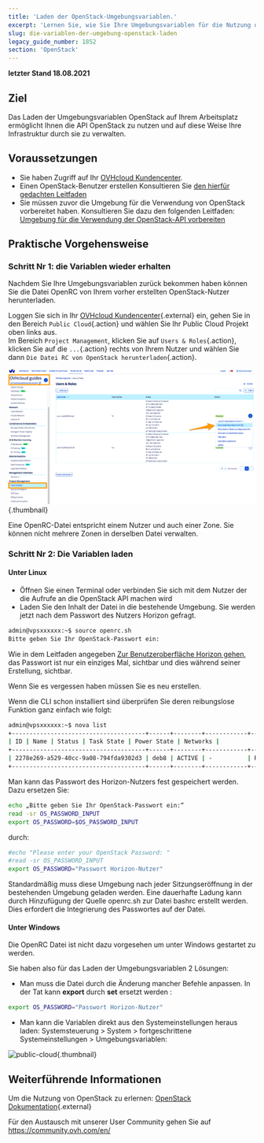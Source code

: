 ```yaml
---
title: 'Laden der OpenStack-Umgebungsvariablen.'
excerpt: 'Lernen Sie, wie Sie Ihre Umgebungsvariablen für die Nutzung der API von OpenStack laden können'
slug: die-variablen-der-umgebung-openstack-laden
legacy_guide_number: 1852
section: 'OpenStack'
---
```


**letzter Stand 18.08.2021**

## Ziel

Das Laden der Umgebungsvariablen OpenStack auf Ihrem Arbeitsplatz ermöglicht Ihnen die API OpenStack zu nutzen und auf diese Weise Ihre Infrastruktur durch sie zu verwalten.

## Voraussetzungen

- Sie haben Zugriff auf Ihr [OVHcloud Kundencenter](https://www.ovh.com/auth/?action=gotomanager&from=https://www.ovh.de/&ovhSubsidiary=de).
- Einen OpenStack-Benutzer erstellen Konsultieren Sie [den hierfür gedachten Leitfaden](https://docs.ovh.com/de/public-cloud/erstellung_eines_zugangs_zu_horizon/)
- Sie müssen zuvor die Umgebung für die Verwendung von OpenStack vorbereitet haben. Konsultieren Sie dazu den folgenden Leitfaden: [Umgebung für die Verwendung der OpenStack-API vorbereiten](https://docs.ovh.com/de/public-cloud/vorbereitung_der_umgebung_fur_die_verwendung_der_openstack_api/)

## Praktische Vorgehensweise

### Schritt Nr 1: die Variablen wieder erhalten

Nachdem Sie Ihre Umgebungsvariablen zurück bekommen haben können Sie die Datei OpenRC von Ihrem vorher erstellten OpenStack-Nutzer herunterladen.

Loggen Sie sich in Ihr [OVHcloud Kundencenter](https://www.ovh.com/auth/?action=gotomanager&from=https://www.ovh.de/&ovhSubsidiary=de){.external} ein, gehen Sie in den Bereich `Public Cloud`{.action} und wählen Sie Ihr Public Cloud Projekt oben links aus.
<br>Im Bereich `Project Management`, klicken Sie auf `Users & Roles`{.action}, klicken Sie auf die `...`{.action} rechts von Ihrem Nutzer und wählen Sie dann `Die Datei RC von OpenStack herunterladen`{.action}.

![openstack-variables](images/pciopenstackvariables1e.png){.thumbnail}

Eine OpenRC-Datei entspricht einem Nutzer und auch einer Zone. Sie können nicht mehrere Zonen in derselben Datei verwalten.

### Schritt Nr 2: Die Variablen laden

#### **Unter Linux**

* Öffnen Sie einen Terminal oder verbinden Sie sich mit dem Nutzer der die Aufrufe an die OpenStack API machen wird
* Laden Sie den Inhalt der Datei in die bestehende Umgebung. Sie werden jetzt nach dem Passwort des Nutzers Horizon gefragt.

```bash
admin@vpsxxxxxx:~$ source openrc.sh
Bitte geben Sie Ihr OpenStack-Passwort ein:
```

Wie in dem Leitfaden angegeben [Zur Benutzeroberfläche Horizon gehen](https://docs.ovh.com/de/public-cloud/erstellung_eines_zugangs_zu_horizon/), das Passwort ist nur ein einziges Mal, sichtbar und dies während seiner Erstellung, sichtbar.

Wenn Sie es vergessen haben müssen Sie es neu erstellen.

Wenn die CLI schon installiert sind überprüfen Sie deren reibungslose Funktion ganz einfach wie folgt:

```bash
admin@vpsxxxxxx:~$ nova list
+--------------------------------------+------+--------+------------+-------------+------------------------+
| ID | Name | Status | Task State | Power State | Networks |
+--------------------------------------+------+--------+------------+-------------+------------------------+
| 2278e269-a529-40cc-9a08-794fda9302d3 | deb8 | ACTIVE | -          | Running     | Ext-Net=xx.xxx.xx.xxx |
+--------------------------------------+------+--------+------------+-------------+------------------------+
```

Man kann das Passwort des Horizon-Nutzers fest gespeichert werden. Dazu ersetzen Sie:

```bash
echo „Bitte geben Sie Ihr OpenStack-Passwort ein:“
read -sr OS_PASSWORD_INPUT
export OS_PASSWORD=$OS_PASSWORD_INPUT
```

durch:

```bash
#echo "Please enter your OpenStack Password: "
#read -sr OS_PASSWORD_INPUT
export OS_PASSWORD="Passwort Horizon-Nutzer"
```

Standardmäßig muss diese Umgebung nach jeder Sitzungseröffnung in der bestehenden Umgebung geladen werden.  Eine dauerhafte Ladung kann durch Hinzufügung der Quelle openrc.sh zur Datei bashrc erstellt werden. Dies erfordert die Integrierung des Passwortes auf der Datei. 


#### **Unter Windows**

Die OpenRC Datei ist nicht dazu vorgesehen um unter Windows gestartet zu werden.

Sie haben also für das Laden der Umgebungsvariablen 2 Lösungen:

- Man muss die Datei durch die Änderung mancher Befehle anpassen. In der Tat kann **export** durch **set**  ersetzt werden :

```bash
export OS_PASSWORD="Passwort Horizon-Nutzer"
```

- Man kann die Variablen direkt aus den Systemeinstellungen heraus laden: Systemsteuerung > System > fortgeschrittene Systemeinstellungen > Umgebungsvariablen:


![public-cloud](images/pciopenstackvariables2.png){.thumbnail}

## Weiterführende Informationen

Um die Nutzung von OpenStack zu erlernen: [OpenStack Dokumentation](https://docs.openstack.org/train/){.external}

Für den Austausch mit unserer User Community gehen Sie auf <https://community.ovh.com/en/>
